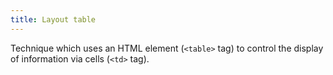 ```yaml
---
title: Layout table
---
```


Technique which uses an HTML element (`<table>` tag) to control the display of information via cells (`<td>` tag).
